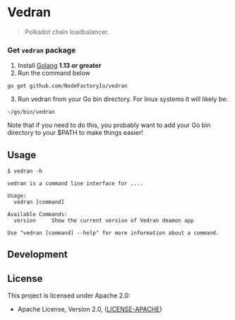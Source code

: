 # Vedran

> Polkadot chain loadbalancer.

### Get `vedran` package
1. Install [Golang](https://golang.org/doc/install) **1.13 or greater**
2. Run the command below
```
go get github.com/NodeFactoryIo/vedran
```
3. Run vedran from your Go bin directory. For linux systems it will likely be:
```
~/go/bin/vedran
```
Note that if you need to do this, you probably want to add your Go bin directory to your $PATH to make things easier!

## Usage

```
$ vedran -h

vedran is a command line interface for ....

Usage:
  vedran [command]

Available Commands:
  version     Show the current version of Vedran deamon app

Use "vedran [command] --help" for more information about a command.
```

## Development

## License

This project is licensed under Apache 2.0:
- Apache License, Version 2.0, ([LICENSE-APACHE](http://www.apache.org/licenses/LICENSE-2.0))